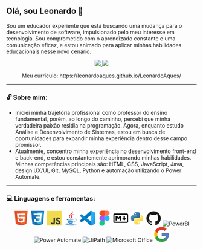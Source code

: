 ## Olá, sou Leonardo 👋

Sou um educador experiente que está buscando uma mudança para o desenvolvimento de software, impulsionado pelo meu interesse em tecnologia. Sou comprometido com o aprendizado constante e uma comunicação eficaz, e estou animado para aplicar minhas habilidades educacionais nesse novo cenário.
<p align="center">
  <a href="mailto:aques.leo@gmail.com">
    <img src="https://img.shields.io/badge/Gmail-D14836?style=for-the-badge&logo=gmail&logoColor=white">
  </a>
  <a href="https://www.linkedin.com/in/leonardo-pereira-aques-99a9bb1b7">
    <img src="https://img.shields.io/badge/LinkedIn-0077B5?style=for-the-badge&logo=linkedin&logoColor=white">
  </a>
</p>

<div align="center">Meu currículo: https://leonardoaques.github.io/LeonardoAques/</div>

---

### 🔓 Sobre mim:
- Iniciei minha trajetória profissional como professor do ensino fundamental, porém, ao longo do caminho, percebi que minha verdadeira paixão residia na programação. Agora, enquanto estudo Análise e Desenvolvimento de Sistemas, estou em busca de oportunidades para expandir minha experiência dentro desse campo promissor.
- Atualmente, concentro minha experiência no desenvolvimento front-end e back-end, e estou constantemente aprimorando minhas habilidades. Minhas competências principais são: HTML, CSS, JavaScript, Java, design UX/UI, Git, MySQL, Python e automação utilizando o Power Automate.

---

### 💻 Linguagens e ferramentas:
<div align="center">
  <img src="https://github.com/devicons/devicon/blob/master/icons/html5/html5-original.svg" title="HTML5" alt="HTML5" width="40" height="40" style="max-width: 100%;">
  <img src="https://github.com/devicons/devicon/blob/master/icons/css3/css3-original.svg" title="CSS3" alt="CSS3" width="40" height="40" style="max-width: 100%;">
  <img src="https://github.com/devicons/devicon/blob/master/icons/javascript/javascript-original.svg" title="JavaScript" alt="JavaScript" width="40" height="40" style="max-width: 100%;">
  <img src="https://github.com/devicons/devicon/blob/master/icons/java/java-original.svg" title="Java" alt="Java" width="40" height="40" style="max-width: 100%;">
  <img src="https://github.com/devicons/devicon/blob/master/icons/vscode/vscode-original.svg" title="VSCode" alt="VSCode" width="40" height="40" style="max-width: 100%;">
  <img src="https://github.com/devicons/devicon/blob/master/icons/figma/figma-original.svg" title="Figma" alt="Figma" width="40" height="40" style="max-width: 100%;">
  <img src="https://github.com/devicons/devicon/blob/master/icons/markdown/markdown-original.svg" title="Markdown" alt="Markdown" width="40" height="40" style="max-width: 100%;">
  <img src="https://github.com/devicons/devicon/blob/master/icons/python/python-original.svg" title="Python" alt="Python" width="40" height="40" style="max-width: 100%;">
  <img src="https://github.com/devicons/devicon/blob/master/icons/github/github-original.svg" title="GitHub" alt="GitHub" width="40" height="40" style="max-width: 100%;">
  <img src="https://upload.wikimedia.org/wikipedia/commons/c/cf/New_Power_BI_Logo.svg" title="PowerBI" alt="PowerBI" width="40" height="40" style="max-width: 100%;">
  <img src="https://upload.wikimedia.org/wikipedia/commons/4/4d/Microsoft_Power_Automate.svg" title="Power Automate" alt="Power Automate" width="40" height="40" style="max-width: 100%;">
  <img src="https://companieslogo.com/img/orig/PATH-4f96bcbf.png?t=1649160715" title="UiPath" alt="UiPath" width="40" height="40" style="max-width: 100%;">
  <img src="https://upload.wikimedia.org/wikipedia/commons/0/0c/Microsoft_Office_logo_%282013%E2%80%932019%29.svg" title="Microsoft Office" alt="Microsoft Office" width="40" height="40" style="max-width: 100%;">
  <img src="https://github.com/devicons/devicon/blob/master/icons/google/google-original.svg" title="Google Workspace" alt="Google Workspace" width="40" height="40" style="max-width: 100%;">
</div>




<!--
**LeonardoAques/LeonardoAques** is a ✨ _special_ ✨ repository because its `README.md` (this file) appears on your GitHub profile.

Here are some ideas to get you started:

- 🔭 I’m currently working on ...
- 🌱 I’m currently learning ...
- 👯 I’m looking to collaborate on ...
- 🤔 I’m looking for help with ...
- 💬 Ask me about ...
- 📫 How to reach me: ...
- 😄 Pronouns: ...
- ⚡ Fun fact: ...
-->
